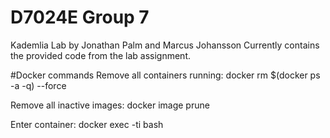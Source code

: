 # D7024E Group 7
Kademlia Lab by Jonathan Palm and Marcus Johansson
Currently contains the provided code from the lab assignment.


#Docker commands
Remove all containers running:
docker rm $(docker ps -a -q) --force

Remove all inactive images:
docker image prune

Enter container:
docker exec -ti <container id> bash





